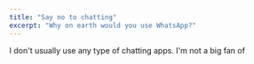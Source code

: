 ```yaml
---
title: "Say no to chatting"
excerpt: "Why on earth would you use WhatsApp?"
---
```


I don't usually use any type of chatting apps. I'm not a big fan of 